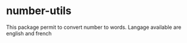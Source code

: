# number-utils
This package permit to convert number to words. Langage available are english and french
